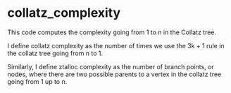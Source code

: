 # collatz_complexity

This code computes the complexity going from 1 to n in the Collatz tree.

I define collatz complexity as the number of times we use the 3k + 1 rule in the collatz tree going from n to 1.

Similarly, I define ztalloc complexity as the number of branch points, or nodes, where there are two possible parents to a vertex in the collatz tree going from 1 up to n.
